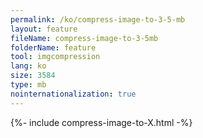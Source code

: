 ```yaml
---
permalink: /ko/compress-image-to-3-5-mb
layout: feature
fileName: compress-image-to-3-5mb
folderName: feature
tool: imgcompression
lang: ko
size: 3584
type: mb
nointernationalization: true
---
```

{%- include compress-image-to-X.html -%}
      